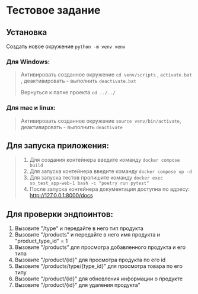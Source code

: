 # Тестовое задание

## Установка
Создать новое окружение `python -m venv venv`

### Для Windows:
>Активировать созданное окружение `cd venv/scripts` , `activate.bat` , деактивировать - выполнить `deactivate.bat`
>
>Вернуться к папке проекта `cd ../../`
### Для mac и linux:
>Активировать созданное окружение `source venv/bin/activate`, деактивировать - выполнить `deactivate`
 

## Для запуска приложения:
>1. Для создания контейнера введите команду ``docker compose build``
>2. Для запуска контейнера введите команду ``docker compose up -d``
>3. Для запуска тестов пропишите команду `docker exec so_test_app-web-1 bash -c "poetry run pytest"`
>4. После запуска контейнера документация доступна по адресу: http://127.0.0.1:8000/docs


## Для проверки эндпоинтов:
1. Вызовите "/type" и передайте в него тип продукта
2. Вызовите "/products" и передайте в него имя продукта и "product_type_id" = 1
3. Вызовите "/products" для просмотра добавленного продукта и его типа
4. Вызовите "/product/{id}" для просмотра продукта по его id
5. Вызовите "/products/type/{type_id}" для просмотра товара по его типу
6. Вызовите "/product/{id}" для обновления информации о продукте
7. Вызовите "/product/{id}" для удаления продукта"